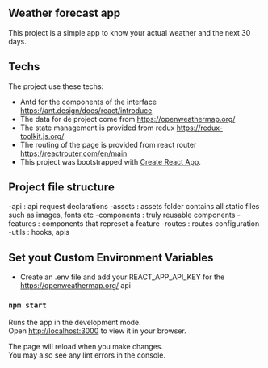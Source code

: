 ## Weather forecast app

This project is a simple app to know your actual weather and the next 30 days.

## Techs
The project use these techs:

- Antd for the components of the interface https://ant.design/docs/react/introduce
- The data for de project come from https://openweathermap.org/
- The state management is provided from redux https://redux-toolkit.js.org/
- The routing of the page is provided from react router https://reactrouter.com/en/main
- This project was bootstrapped with [Create React App](https://github.com/facebook/create-react-app).

## Project file structure

-api : api request declarations
-assets : assets folder contains all static files such as images, fonts etc
-components : truly reusable components
-features : components that represet a feature
-routes : routes configuration
-utils : hooks, apis

## Set yout Custom Environment Variables 

- Create an .env file and add your REACT_APP_API_KEY for the https://openweathermap.org/ api

### `npm start`

Runs the app in the development mode.\
Open [http://localhost:3000](http://localhost:3000) to view it in your browser.

The page will reload when you make changes.\
You may also see any lint errors in the console.


